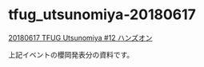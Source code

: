 # tfug_utsunomiya-20180617

[20180617 TFUG Utsunomiya #12 ハンズオン][connpass]

上記イベントの櫻岡発表分の資料です。

[connpass]:https://tfug-utsunomiya.connpass.com/event/90055/
